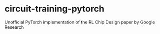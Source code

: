 # circuit-training-pytorch
Unofficial PyTorch implementation of the RL Chip Design paper by Google Research
